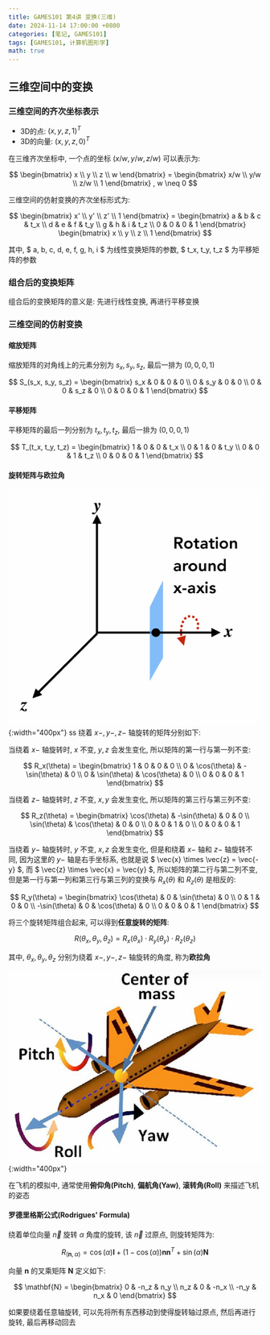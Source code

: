 ```yaml
---
title: GAMES101 第4讲 变换(三维)
date: 2024-11-14 17:00:00 +0800
categories: [笔记, GAMES101]
tags: [GAMES101, 计算机图形学]
math: true
---
```


## 三维空间中的变换

### 三维空间的齐次坐标表示

- 3D的点: $(x, y, z, 1)^T$
- 3D的向量: $(x, y, z, 0)^T$

在三维齐次坐标中, 一个点的坐标 $(x/w, y/w, z/w)$ 可以表示为:

$$
\begin{bmatrix}
x \\
y \\
z \\
w
\end{bmatrix} = 
\begin{bmatrix}
x/w \\
y/w \\
z/w \\
1
\end{bmatrix} , 
w \neq 0
$$

三维空间的仿射变换的齐次坐标形式为:

$$
\begin{bmatrix}
x' \\
y' \\
z' \\
1
\end{bmatrix} =
\begin{bmatrix}
a & b & c & t_x \\
d & e & f & t_y \\
g & h & i & t_z \\
0 & 0 & 0 & 1
\end{bmatrix}
\begin{bmatrix}
x \\
y \\
z \\
1
\end{bmatrix}
$$

其中, $ a, b, c, d, e, f, g, h, i $ 为线性变换矩阵的参数, $ t_x, t_y, t_z $ 为平移矩阵的参数

### 组合后的变换矩阵

组合后的变换矩阵的意义是: 先进行线性变换, 再进行平移变换

### 三维空间的仿射变换

#### 缩放矩阵

缩放矩阵的对角线上的元素分别为 $s_x, s_y, s_z$, 最后一排为 $(0, 0, 0, 1)$

$$
S_(s_x, s_y, s_z) =
\begin{bmatrix}
s_x & 0 & 0 & 0 \\
0 & s_y & 0 & 0 \\
0 & 0 & s_z & 0 \\
0 & 0 & 0 & 1
\end{bmatrix}
$$

#### 平移矩阵

平移矩阵的最后一列分别为 $t_x, t_y, t_z$, 最后一排为 $(0, 0, 0, 1)$

$$
T_(t_x, t_y, t_z) =
\begin{bmatrix}
1 & 0 & 0 & t_x \\
0 & 1 & 0 & t_y \\
0 & 0 & 1 & t_z \\
0 & 0 & 0 & 1
\end{bmatrix}
$$

#### 旋转矩阵与欧拉角

![旋转矩阵](/assets/posts/GAMES101-Lecture04/01.png){:width="400px"}
ss
绕着 $x-, y-, z-$ 轴旋转的矩阵分别如下:

当绕着 $x-$ 轴旋转时, $x$ 不变, $y, z$ 会发生变化, 所以矩阵的第一行与第一列不变:

$$
R_x(\theta) =
\begin{bmatrix}
1 & 0 & 0 & 0 \\
0 & \cos(\theta) & -\sin(\theta) & 0 \\
0 & \sin(\theta) & \cos(\theta) & 0 \\
0 & 0 & 0 & 1
\end{bmatrix}
$$

当绕着 $z-$ 轴旋转时, $z$ 不变, $x, y$ 会发生变化, 所以矩阵的第三行与第三列不变:

$$
R_z(\theta) =
\begin{bmatrix}
\cos(\theta) & -\sin(\theta) & 0 & 0 \\
\sin(\theta) & \cos(\theta) & 0 & 0 \\
0 & 0 & 1 & 0 \\
0 & 0 & 0 & 1
\end{bmatrix}
$$


当绕着 $y-$ 轴旋转时, $y$ 不变, $x, z$ 会发生变化, 但是和绕着 $x-$ 轴和 $z-$ 轴旋转不同, 因为这里的 $y-$ 轴是右手坐标系, 也就是说 $ \vec{x} \times \vec{z} = \vec{-y} $, 而 $ \vec{z} \times \vec{x} = \vec{y} $, 所以矩阵的第二行与第二列不变, 但是第一行与第一列和第三行与第三列的变换与 $R_x(\theta)$ 和 $R_z(\theta)$ 是相反的:

$$
R_y(\theta) =
\begin{bmatrix}
\cos(\theta) & 0 & \sin(\theta) & 0 \\
0 & 1 & 0 & 0 \\
-\sin(\theta) & 0 & \cos(\theta) & 0 \\
0 & 0 & 0 & 1
\end{bmatrix}
$$

将三个旋转矩阵组合起来, 可以得到**任意旋转的矩阵**:

$$
R(\theta_x, \theta_y, \theta_z) = R_x(\theta_x) \cdot R_y(\theta_y) \cdot R_z(\theta_z)
$$

其中, $\theta_x, \theta_y, \theta_z$ 分别为绕着 $x-, y-, z-$ 轴旋转的角度, 称为**欧拉角**

![欧拉角](/assets/posts/GAMES101-Lecture04/02.png){:width="400px"}

在飞机的模拟中, 通常使用**俯仰角(Pitch)**, **偏航角(Yaw)**, **滚转角(Roll)** 来描述飞机的姿态

#### 罗德里格斯公式(Rodrigues' Formula)

绕着单位向量 $\vec{n}$ 旋转 $\alpha$ 角度的旋转, 该 $\vec{n}$ 过原点, 则旋转矩阵为:

$$
R_(\mathbf{n}, \alpha) = \cos(\alpha) \mathbf{I} + (1 - \cos(\alpha)) \mathbf{n} \mathbf{n}^T + \sin(\alpha) \mathbf{N} 
$$

向量 $\mathbf{n}$ 的叉乘矩阵 $\mathbf{N}$ 定义如下:

$$
\mathbf{N} = \begin{bmatrix}
0 & -n_z & n_y \\
n_z & 0 & -n_x \\
-n_y & n_x & 0
\end{bmatrix}
$$

如果要绕着任意轴旋转, 可以先将所有东西移动到使得旋转轴过原点, 然后再进行旋转, 最后再移动回去
